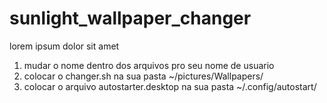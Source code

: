 # sunlight_wallpaper_changer
lorem ipsum dolor sit amet

1. mudar o nome dentro dos arquivos pro seu nome de usuario
2. colocar o changer.sh na sua pasta ~/pictures/Wallpapers/
3. colocar o arquivo autostarter.desktop na sua pasta ~/.config/autostart/
